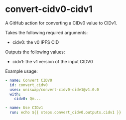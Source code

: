 # convert-cidv0-cidv1

A GitHub action for converting a CIDv0 value to CIDv1.

Takes the following required arguments:

- cidv0: the v0 IPFS CID

Outputs the following values:

- cidv1: the v1 version of the input CIDV0

Example usage:

```yaml
- name: Convert CIDV0
  id: convert_cidv0
  uses: uniswap/convert-cidv0-cidv1@v1.0.0
  with:
    cidv0: Qm...

- name: Use CIDv1
  run: echo ${{ steps.convert_cidv0.outputs.cidv1 }}
```

